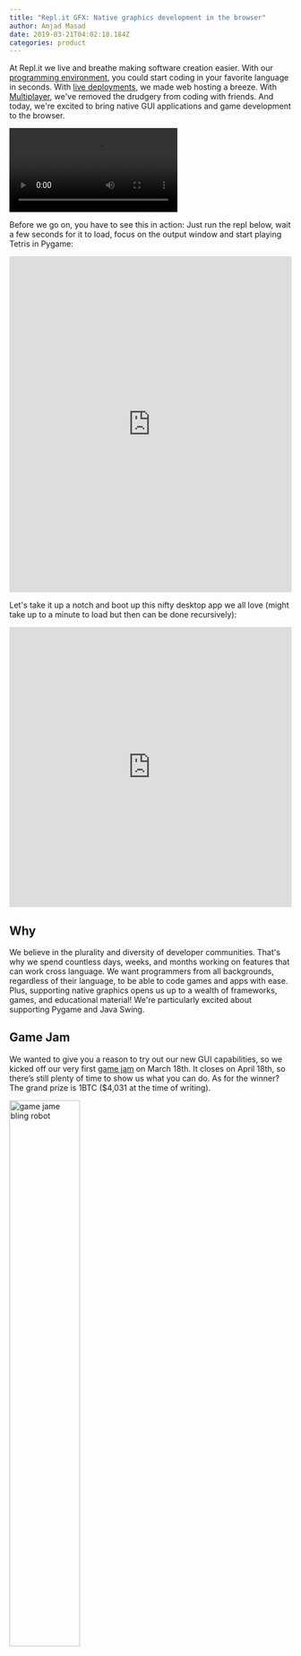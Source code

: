 ```yaml
---
title: "Repl.it GFX: Native graphics development in the browser"
author: Amjad Masad
date: 2019-03-21T04:02:18.184Z
categories: product
---
```


At Repl.it we live and breathe making software creation easier. With our
[programming environment](platform), you could start coding in your favorite language in
seconds. With [live deployments](deploy), we made web hosting a breeze. With [Multiplayer](multi),
we've removed the drudgery from coding with friends. And today, we're excited to
bring native GUI applications and game development to the browser.

<video controls webkit-playsinline="true" playsinline="" src="https://repl.it/public/images/blog/gfx.mp4"></video>

Before we go on, you have to see this in action: Just run the repl below, wait a few
seconds for it to load, focus on the output window and start playing Tetris in
Pygame:

<iframe height="600px" width="100%" src="https://repl.it/@demcrepl/Tetris-in-Pygame?lite=true" scrolling="no" frameborder="no" allowtransparency="true" allowfullscreen="true" sandbox="allow-forms allow-pointer-lock allow-popups allow-same-origin allow-scripts allow-modals"></iframe>

Let's take it up a notch and boot up this nifty desktop app we all love (might
take up to a minute to load but then can be done recursively):

<iframe height="500px" width="100%" src="https://repl.it/@amasad/chrome?lite=true&outputonly=1" scrolling="no" frameborder="no" allowtransparency="true" allowfullscreen="true" sandbox="allow-forms allow-pointer-lock allow-popups allow-same-origin allow-scripts allow-modals"></iframe>

## Why

We believe in the plurality and diversity of developer communities. That's why
we spend countless days, weeks, and months working on features that can work
cross language. We want programmers from all backgrounds, regardless of their
language, to be able to code games and apps with ease. Plus, supporting native
graphics opens us up to a wealth of frameworks, games, and educational material!
We're particularly excited about supporting Pygame and Java Swing.

## Game Jam

We wanted to give you a reason to try out our new GUI capabilities, so we kicked
off our very first [game jam](/jam) on March 18th. It closes on April 18th, so there’s
still plenty of time to show us what you can do. As for the winner? The grand
prize is 1BTC ($4,031 at the time of writing).

<img width="50%" src="https://repl.it/public/images/jam/bling-robot.png" alt="game jame bling robot"/>

## Technology

We like to release early and often. So while this works, and we're proud of what
 we've done, there's still a long way to go. Right now, we're piping the X
 Window system through VNC through WebSockets to your browser, which is not the
 most efficient way to do this — we have a lot of ideas on how we could improve
 it.

To stay true to our [adaptive IDE](/platform) principle — the IDE
should "do the right thing" when you need it — we use [LD_PRELOAD](stderr) to figure out
when an application is trying to open a window and then we start X in the
background and reveal the screen in the environment. This has the effect of
delighting our users:

<blockquote class="twitter-tweet tw-align-center" data-lang="en"><p lang="en" dir="ltr">Awesome! Plotting on <a href="https://t.co/DcPy3gZFUO">https://t.co/DcPy3gZFUO</a> using GR and <a href="https://twitter.com/hashtag/JuliaLang?src=hash&amp;ref_src=twsrc%5Etfw">#JuliaLang</a>. <a href="https://t.co/K4GPBjOZgR">pic.twitter.com/K4GPBjOZgR</a></p>&mdash; Josef Heinen (@josef_heinen) <a href="https://twitter.com/josef_heinen/status/1104288994110644224?ref_src=twsrc%5Etfw">March 9, 2019</a></blockquote>
<script async src="https://platform.twitter.com/widgets.js" charset="utf-8"></script>


Finally, depending on how far you are from our data center (US-central) you
might feel a delay, which we're also
working on making better by replicating our data center (watch out [Google
Stadia](https://store.google.com/magazine/stadia)).

Please leave us [feedback](https://repl.it/feedback) so we can improve. Or come [work with
us](/jobs) so we can make it better together.


## Get started

Early reception has been tremendous, and replers have been building amazing
things. Take a look at some of the submissions in our [game jam](/talk/challenge) or
give it a spin yourself:

- [Start with Pygame](/languages/pygame)
- [Start with LOVE2D](/languages/love2d)
- [Start with Java Swing](/languages/java_swing)
- [Start with Python Tkinter](/languages/tkinter)
- [Start with Pyxel](/languages/pyxel)

We're supporting these frameworks out of the box, but very soon, we'll roll this
out to all of our languages. If you're impatient, then you can use our base
image to Install (pkg-install) and run your framework.


Happy game development!
